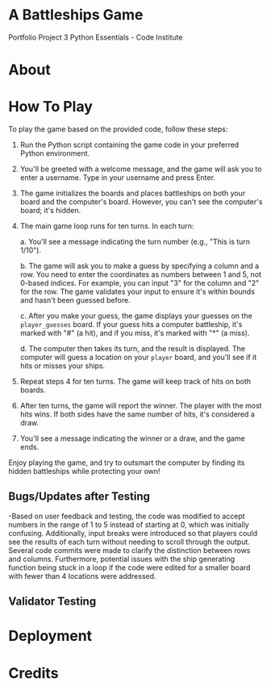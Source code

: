 # A Battleships Game
Portfolio Project 3 Python Essentials - Code Institute

# About

# How To Play

To play the game based on the provided code, follow these steps:

1. Run the Python script containing the game code in your preferred Python environment.

2. You'll be greeted with a welcome message, and the game will ask you to enter a username. Type in your username and press Enter.

3. The game initializes the boards and places battleships on both your board and the computer's board. However, you can't see the computer's board; it's hidden.

4. The main game loop runs for ten turns. In each turn:

   a. You'll see a message indicating the turn number (e.g., "This is turn 1/10").

   b. The game will ask you to make a guess by specifying a column and a row. You need to enter the coordinates as numbers between 1 and 5, not 0-based indices. For example, you can input "3" for the column and "2" for the row. The game validates your input to ensure it's within bounds and hasn't been guessed before.

   c. After you make your guess, the game displays your guesses on the `player_guesses` board. If your guess hits a computer battleship, it's marked with "#" (a hit), and if you miss, it's marked with "*" (a miss).

   d. The computer then takes its turn, and the result is displayed. The computer will guess a location on your `player` board, and you'll see if it hits or misses your ships.

5. Repeat steps 4 for ten turns. The game will keep track of hits on both boards.

6. After ten turns, the game will report the winner. The player with the most hits wins. If both sides have the same number of hits, it's considered a draw.

7. You'll see a message indicating the winner or a draw, and the game ends.

Enjoy playing the game, and try to outsmart the computer by finding its hidden battleships while protecting your own!



## Bugs/Updates after Testing

-Based on user feedback and testing, the code was modified to accept numbers in the range of 1 to 5 instead of starting at 0, which was initially confusing. Additionally, input breaks were introduced so that players could see the results of each turn without needing to scroll through the output. Several code commits were made to clarify the distinction between rows and columns. Furthermore, potential issues with the ship generating function being stuck in a loop if the code were edited for a smaller board with fewer than 4 locations were addressed.

## Validator Testing



# Deployment


# Credits

